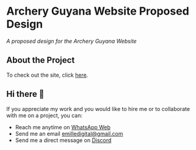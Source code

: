 # Archery Guyana Website Proposed Design
*A proposed design for the Archery Guyana Website*

## About the Project
To check out the site, click [here](egxdigital.github.io/archeryguyana).

## Hi there 👋
If you appreciate my work and you would like to hire me or to collaborate with me on a project, you can:
- Reach me anytime on [WhatsApp Web](https://wa.me/15926475005)
- Send me an email emilledigital@gmail.com
- Send me a direct message on [Discord](https://discordapp.com/channels/@me/crispystax/)